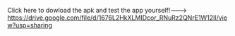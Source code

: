 Click here to dowload the apk and test the app yourself!---> https://drive.google.com/file/d/1676L2HkXLMIDcor_RNuRz2QNrE1W12Il/view?usp=sharing
